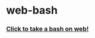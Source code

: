 web-bash
========

### <a href="http://arekusuri.github.io/data/progrlet/web-bash/web-bash.html" target="_blank">Click to take a bash on web!</a>
